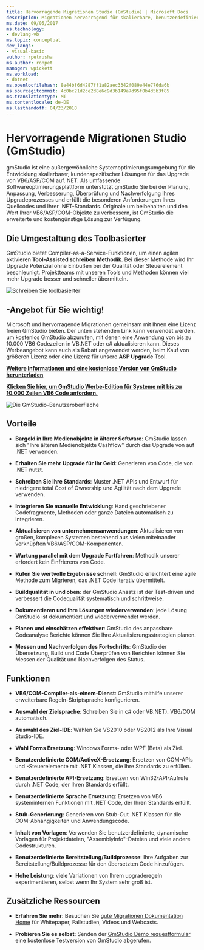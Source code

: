 ```yaml
---
title: Hervorragende Migrationen Studio (GmStudio) | Microsoft Docs
description: Migrationen hervorragend für skalierbare, benutzerdefinierte VB6/ASP/COMM für .NET-Upgrade-Projektmappen
ms.date: 09/05/2017
ms.technology:
- devlang-vb
ms.topic: conceptual
dev_langs:
- visual-basic
author: rpetrusha
ms.author: ronpet
manager: wpickett
ms.workload:
- dotnet
ms.openlocfilehash: 8e44bf6d4287ff1a82aec3342f089e44e776da6b
ms.sourcegitcommit: 4c0bc21d2ce2d8e6c9d3b149a7d95f0b4d5b3f85
ms.translationtype: MT
ms.contentlocale: de-DE
ms.lasthandoff: 04/23/2018
---
```

# <a name="great-migrations-studio-gmstudio"></a>Hervorragende Migrationen Studio (GmStudio)

gmStudio ist eine außergewöhnliche Systemoptimierungsumgebung für die Entwicklung skalierbarer, kundenspezifischer Lösungen für das Upgrade von VB6/ASP/COM auf. NET. Als umfassende Softwareoptimierungsplattform unterstützt gmStudio Sie bei der Planung, Anpassung, Verbesserung, Überprüfung und Nachverfolgung Ihres Upgradeprozesses und erfüllt die besonderen Anforderungen Ihres Quellcodes und Ihrer .NET-Standards.  Originale um beibehalten und den Wert Ihrer VB6/ASP/COM-Objekte zu verbessern, ist GmStudio die erweiterte und kostengünstige Lösung zur Verfügung. 

## <a name="the-tool-assisted-rewrite"></a>Die Umgestaltung des Toolbasierter

GmStudio bietet Compiler-as-a-Service-Funktionen, um einen agilen aktivieren **Tool-Assisted schreiben Methodik**. Bei dieser Methode wird Ihr Upgrade Potenzial ohne Einbußen bei der Qualität oder Steuerelement beschleunigt. Projektteams mit unseren Tools und Methoden können viel mehr Upgrade besser und schneller übermitteln.

![Schreiben Sie toolbasierter](./media/tool-assisted-rewrite.png) 

## <a name="important-offer-for-you"></a>-Angebot für Sie wichtig!

Microsoft und hervorragende Migrationen gemeinsam mit Ihnen eine Lizenz freien GmStudio bieten. Der unten stehenden Link kann verwendet werden, um kostenlos GmStudio abzurufen, mit denen eine Anwendung von bis zu 10.000 VB6 Codezeilen in VB.NET oder c# aktualisieren kann. Dieses Werbeangebot kann auch als Rabatt angewendet werden, beim Kauf von größeren Lizenz oder eine Lizenz für unsere **ASP Upgrade** Tool.

[**Weitere Informationen und eine kostenlose Version von GmStudio herunterladen**](http://www.greatmigrations.com/resources/gmstudio-promotion.aspx)

[**Klicken Sie hier, um GmStudio Werbe-Edition für Systeme mit bis zu 10.000 Zeilen VB6 Code anfordern.**](http://www.greatmigrations.com/resources/gmstudio-promotion.aspx)

![Die GmStudio-Benutzeroberfläche](./media/gmstudio-ui.png) 

## <a name="benefits"></a>Vorteile

- **Bargeld in Ihre Medienobjekte in älterer Software**: GmStudio lassen sich "Ihre älteren Medienobjekte Cashflow" durch das Upgrade von auf .NET verwenden.

- **Erhalten Sie mehr Upgrade für Ihr Geld**: Generieren von Code, die von .NET nutzt.

- **Schreiben Sie Ihre Standards**: Muster .NET APIs und Entwurf für niedrigere total Cost of Ownership und Agilität nach dem Upgrade verwenden.  

- **Integrieren Sie manuelle Entwicklung**: Hand geschriebener Codefragmente, Methoden oder ganze Dateien automatisch zu integrieren. 

- **Aktualisieren von unternehmensanwendungen**: Aktualisieren von großen, komplexen Systemen bestehend aus vielen miteinander verknüpften VB6/ASP/COM-Komponenten.

- **Wartung parallel mit dem Upgrade Fortfahren**: Methodik unserer erfordert kein Einfrierens von Code.  

- **Rufen Sie wertvolle Ergebnisse schnell**: GmStudio erleichtert eine agile Methode zum Migrieren, das .NET Code iterativ übermittelt.
 
- **Buildqualität in und oben**: der GmStudio Ansatz ist der Test-driven und verbessert die Codequalität systematisch und schrittweise.

- **Dokumentieren und Ihre Lösungen wiederverwenden**: jede Lösung GmStudio ist dokumentiert und wiederverwendet werden.

- **Planen und einschätzen effektiver**: GmStudio des anpassbare Codeanalyse Berichte können Sie Ihre Aktualisierungsstrategien planen.

- **Messen und Nachverfolgen des Fortschritts**: GmStudio der Übersetzung, Build und Code Überprüfen von Berichten können Sie Messen der Qualität und Nachverfolgen des Status.

## <a name="features"></a>Funktionen

- **VB6/COM-Compiler-als-einem-Dienst**: GmStudio mithilfe unserer erweiterbare Regeln-Skriptsprache konfigurieren.

- **Auswahl der Zielsprache**: Schreiben Sie in c# oder VB.NET). VB6/COM automatisch.

- **Auswahl des Ziel-IDE**: Wählen Sie VS2010 oder VS2012 als Ihre Visual Studio-IDE.

- **Wahl Forms Ersetzung**: Windows Forms- oder WPF (Beta) als Ziel.

- **Benutzerdefinierte COM/ActiveX-Ersetzung**: Ersetzen von COM-APIs und -Steuerelemente mit .NET Klassen, die Ihre Standards zu erfüllen.

- **Benutzerdefinierte API-Ersetzung**: Ersetzen von Win32-API-Aufrufe durch .NET Code, der Ihren Standards erfüllt.

- **Benutzerdefinierte Sprache Ersetzung**: Ersetzen von VB6 systeminternen Funktionen mit .NET Code, der Ihren Standards erfüllt.

- **Stub-Generierung**: Generieren von Stub-Out .NET Klassen für die COM-Abhängigkeiten und Anwendungscode.

- **Inhalt von Vorlagen**: Verwenden Sie benutzerdefinierte, dynamische Vorlagen für Projektdateien, "AssemblyInfo"-Dateien und viele andere Codestrukturen.

- **Benutzerdefinierte Bereitstellung/Buildprozesse**: Ihre Aufgaben zur Bereitstellung/Buildprozesse für den übersetzten Code hinzufügen.

- **Hohe Leistung**: viele Variationen von Ihrem upgraderegeln experimentieren, selbst wenn Ihr System sehr groß ist.

## <a name="additional-resources"></a>Zusätzliche Ressourcen

- **Erfahren Sie mehr**: Besuchen Sie [gute Migrationen Dokumentation Home](https://www.greatmigrations.com/resources/documentation.aspx) für Whitepaper, Fallstudien, Videos und Webcasts.

- **Probieren Sie es selbst**: Senden der [GmStudio Demo requestformular](http://www.greatmigrations.com/resources/gmstudio-promotion.aspx) eine kostenlose Testversion von GmStudio abgerufen.
  

